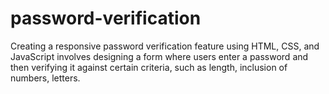 # password-verification
Creating a responsive password verification feature using HTML, CSS, and JavaScript involves designing a form where users enter a password and then verifying it against certain criteria, such as length, inclusion of numbers, letters.
